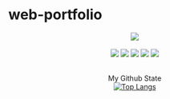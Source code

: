 # web-portfolio



<div align="center">
<img src="https://capsule-render.vercel.app/api?type=waving&color=auto&height=200&section=header&text=TripStation&fontSize=90" />
<br>
<br>
	<img src="https://img.shields.io/badge/java-007396?style=flat&logo=Java&logoColor=white" />
	<img src="https://img.shields.io/badge/spring-6DB33F?style=flat&logo=Spring&logoColor=white" />
	<img src="https://img.shields.io/badge/HTML5-E34F26?style=flat&logo=HTML5&logoColor=white" />
	<img src="https://img.shields.io/badge/CSS3-1572B6?style=flat&logo=CSS3&logoColor=white" />		
	<img src="https://img.shields.io/badge/Oracle-F80000?style=flat&logo=Oracle&logoColor=white" />		
<br>
<br>

My Github State
<br>
[![Top Langs](https://github-readme-stats.vercel.app/api/top-langs/?username=knagki&layout=compact)](https://github.com/knagki)	
</div>


